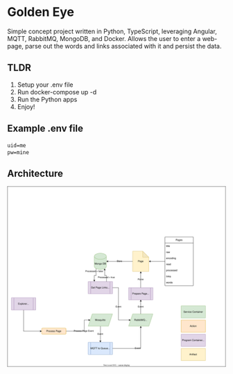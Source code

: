 # Golden Eye

Simple concept project written in Python, TypeScript, leveraging Angular, MQTT, RabbitMQ, MongoDB, and Docker. Allows the user to enter a web-page, parse out the words and links associated with it and persist the data. 

## TLDR

1. Setup your .env file
1. Run docker-compose up -d
1. Run the Python apps
1. Enjoy!

## Example .env file

```
uid=me
pw=mine
```


## Architecture

![Architecture Drawing](./architecture.svg)

